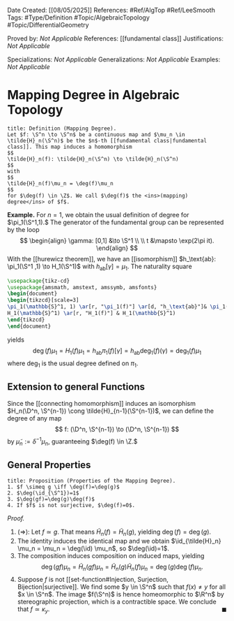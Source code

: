 <div class="topSpace"></div>

Date Created: [[08/05/2025]]
References: #Ref/AlgTop #Ref/LeeSmooth 
Tags: #Type/Definition #Topic/AlgebraicTopology #Topic/DifferentialGeometry 

Proved by: <i>Not Applicable</i>
References: [[fundamental class]]
Justifications: <i>Not Applicable</i>

Specializations: <i>Not Applicable</i>
Generalizations: <i>Not Applicable</i>
Examples: <i>Not Applicable</i>

# Mapping Degree in Algebraic Topology

``` ad-Definition
title: Definition (Mapping Degree).
Let $f: \S^n \to \S^n$ be a continuous map and $\mu_n \in \tilde{H}_n(\S^n)$ be the $n$-th [[fundamental class|fundamental class]]. This map induces a homomorphism 
$$
\tilde{H}_n(f): \tilde{H}_n(\S^n) \to \tilde{H}_n(\S^n)
$$
with 
$$
\tilde{H}_n(f)\mu_n = \deg(f)\mu_n
$$
for $\deg(f) \in \Z$. We call $\deg(f)$ the <ins>(mapping) degree</ins> of $f$. 
```

**Example.**
For $n=1$, we obtain the usual definition of degree for $\pi_1(\S^1,1).$ The generator of the fundamental group can be represented by the loop
$$
\begin{align}
\gamma: [0,1] &\to \S^1 \\ \\
t &\mapsto \exp(2\pi it).
\end{align}
$$
With the [[hurewicz theorem]], we have an [[isomorphism]] $h_\text{ab}: \pi_1(\S^1 ,1) \to H_1(\S^1)$ with $h_\text{ab}[\gamma]=\mu_1$. The naturality square
```tikz
\usepackage{tikz-cd}
\usepackage{amsmath, amstext, amssymb, amsfonts}
\begin{document}
\begin{tikzcd}[scale=3]
\pi_1(\mathbb{S}^1, 1) \ar[r, "\pi_1(f)"] \ar[d, "h_\text{ab}"]& \pi_1(\mathbb{S}^1, 1) \ar[d, "h_\text{ab}"] \\
H_1(\mathbb{S}^1) \ar[r, "H_1(f)"] & H_1(\mathbb{S}^1)
\end{tikzcd}
\end{document}
```
yields
$$
\deg(f)\mu_1=H_1(f)\mu_1 = h_\text{ab}\pi_1(f)[\gamma] = h_\text{ab}\deg_1(f)(\gamma) = \deg_1(f) \mu_1
$$
where $\deg_1$ is the usual degree defined on $\pi_1$.

## Extension to general Functions

Since the [[connecting homomorphism]] induces an isomorphism $H_n(\D^n, \S^{n-1}) \cong \tilde{H}_{n-1}(\S^{n-1})$, we can define the degree of any map
$$
f: (\D^n, \S^{n-1}) \to (\D^n, \S^{n-1})
$$
by $\tilde{\mu}_n:=\delta^{-1}\mu_n,$ guaranteeing $\deg(f) \in \Z.$

## General Properties

``` ad-Proposition
title: Proposition (Properties of the Mapping Degree).
1. $f \simeq g \iff \deg(f)=\deg(g)$
2. $\deg(\id_{\S^1})=1$
3. $\deg(gf)=\deg(g)\deg(f)$
4. If $f$ is not surjective, $\deg(f)=0$.

```
*Proof.*
1. ($\Rightarrow$): Let $f \simeq g$. That means $\tilde{H}_n(f)=\tilde{H}_n(g)$, yielding $\deg(f) = \deg(g)$.
2. The identity induces the identical map and we obtain $\id_{\tilde{H}_n} \mu_n = \mu_n = \deg(\id) \mu_n$, so $\deg(\id)=1$.
3. The composition induces composition on induced maps, yielding $$\deg(gf)\mu_n=\tilde{H}_n(gf)\mu_n=\tilde{H}_n(g)\tilde{H}_n(f)\mu_n=\deg(g)\deg(f)\mu_n.$$
4. Suppose $f$ is not [[set-function#Injection, Surjection, Bijection|surjective]]. We find some $y \in \S^n$ such that $f(x) \neq y$ for all $x \in \S^n$. The image $f(\S^n)$ is hence homeomorphic to $\R^n$ by stereographic projection, which is a contractible space. We conclude that $f \simeq \kappa_y$.<span style="float:right;">$\blacksquare$</span>